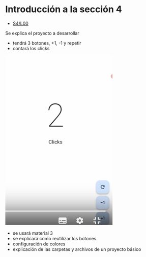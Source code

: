 Introducción a la sección 4
===========================

- [S4/L00](https://www.youtube.com/watch?v=8zxQtgZGiY0&list=PLCKuOXG0bPi0sIn-nDsi7ma9OV6MEMkxj&index=42)

Se explica el proyecto a desarrollar

- tendrá 3 botones, +1, -1 y repetir
- contará los clicks

![alt text](image.png)

- se usará material 3
- se explicará como reutilizar los botones
- configuración de colores
- explicación de las carpetas y archivos de un proyecto básico